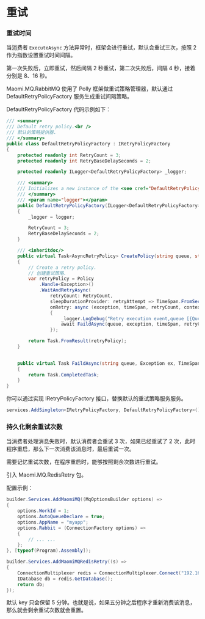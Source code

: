 # 重试

### 重试时间

当消费者 `ExecuteAsync` 方法异常时，框架会进行重试，默认会重试三次，按照 2 作为指数设置重试时间间隔。

第一次失败后，立即重试，然后间隔 2 秒重试，第二次失败后，间隔 4 秒，接着分别是 8、16 秒。

Maomi.MQ.RabbitMQ 使用了 Polly 框架做重试策略管理器，默认通过 DefaultRetryPolicyFactory 服务生成重试间隔策略。



DefaultRetryPolicyFactory 代码示例如下：

```csharp
/// <summary>
/// Default retry policy.<br />
/// 默认的策略提供器.
/// </summary>
public class DefaultRetryPolicyFactory : IRetryPolicyFactory
{
    protected readonly int RetryCount = 3;
    protected readonly int RetryBaseDelaySeconds = 2;

    protected readonly ILogger<DefaultRetryPolicyFactory> _logger;

    /// <summary>
    /// Initializes a new instance of the <see cref="DefaultRetryPolicyFactory"/> class.
    /// </summary>
    /// <param name="logger"></param>
    public DefaultRetryPolicyFactory(ILogger<DefaultRetryPolicyFactory> logger)
    {
        _logger = logger;

        RetryCount = 3;
        RetryBaseDelaySeconds = 2;
    }

    /// <inheritdoc/>
    public virtual Task<AsyncRetryPolicy> CreatePolicy(string queue, string id)
    {
        // Create a retry policy.
        // 创建重试策略.
        var retryPolicy = Policy
            .Handle<Exception>()
            .WaitAndRetryAsync(
                retryCount: RetryCount,
                sleepDurationProvider: retryAttempt => TimeSpan.FromSeconds(Math.Pow(RetryBaseDelaySeconds, retryAttempt)),
                onRetry: async (exception, timeSpan, retryCount, context) =>
                {
                    _logger.LogDebug("Retry execution event,queue [{Queue}],retry count [{RetryCount}],timespan [{TimeSpan}]", queue, retryCount, timeSpan);
                    await FaildAsync(queue, exception, timeSpan, retryCount, context);
                });

        return Task.FromResult(retryPolicy);
    }

    
    public virtual Task FaildAsync(string queue, Exception ex, TimeSpan timeSpan, int retryCount, Context context)
    {
        return Task.CompletedTask;
    }
}
```



你可以通过实现 IRetryPolicyFactory 接口，替换默认的重试策略服务服务。

```csharp
services.AddSingleton<IRetryPolicyFactory, DefaultRetryPolicyFactory>();
```



### 持久化剩余重试次数

当消费者处理消息失败时，默认消费者会重试 3 次，如果已经重试了 2 次，此时程序重启，那么下一次消费该消息时，最后重试一次。

需要记忆重试次数，在程序重启时，能够按照剩余次数进行重试。



引入 Maomi.MQ.RedisRetry 包。

配置示例：

```csharp
builder.Services.AddMaomiMQ((MqOptionsBuilder options) =>
{
	options.WorkId = 1;
	options.AutoQueueDeclare = true;
	options.AppName = "myapp";
	options.Rabbit = (ConnectionFactory options) =>
	{
        // ... ... 
	};
}, [typeof(Program).Assembly]);

builder.Services.AddMaomiMQRedisRetry((s) =>
{
	ConnectionMultiplexer redis = ConnectionMultiplexer.Connect("192.168.3.248");
	IDatabase db = redis.GetDatabase();
	return db;
});
```



默认 key 只会保留 5 分钟。也就是说，如果五分钟之后程序才重新消费该消息，那么就会剩余重试次数就会重置。
